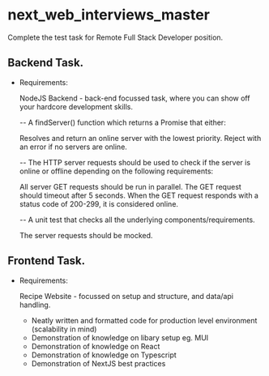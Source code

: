 # next_web_interviews_master

Complete the test task for Remote Full Stack Developer position.

## Backend Task.

 - Requirements:
  
   NodeJS Backend - back-end focussed task, where you can show off your hardcore development skills.

     -- A findServer() function which returns a Promise that either:
    
      Resolves and return an online server with the lowest priority.
      Reject with an error if no servers are online.
      
      
    --  The HTTP server requests should be used to check if the server is online or offline depending on the following requirements:
      
      All server GET requests should be run in parallel.
      The GET request should timeout after 5 seconds.
      When the GET request responds with a status code of 200-299, it is considered online.
      
      
    --  A unit test that checks all the underlying components/requirements.
      
      The server requests should be mocked.

## Frontend Task.

  - Requirements: 

    Recipe Website - focussed on setup and structure, and data/api handling.

      - Neatly written and formatted code for production level environment (scalability in mind)
      - Demonstration of knowledge on libary setup eg. MUI
      - Demonstration of knowledge on React
      - Demonstration of knowledge on Typescript
      - Demonstration of NextJS best practices
